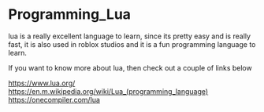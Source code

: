# Programming_Lua

lua is a really excellent language to learn, since its pretty easy and is really fast,
it is also used in roblox studios and it is a fun programming language to learn.

If you want to know more about lua, then check out a couple of links below

https://www.lua.org/
https://en.m.wikipedia.org/wiki/Lua_(programming_language)
https://onecompiler.com/lua